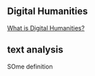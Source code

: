 ## Digital Humanities
[What is Digital Humanities?](http://whatisdigitalhumanities.com/)


## text analysis 
SOme definition 